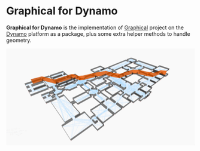 # Graphical for Dynamo

**Graphical for Dynamo** is the implementation of [Graphical]() project on the [Dynamo]() platform as a package, plus some extra helper methods to handle geometry.

![Shortest Path example](samples/images/ShortestPath-gallery.png)

